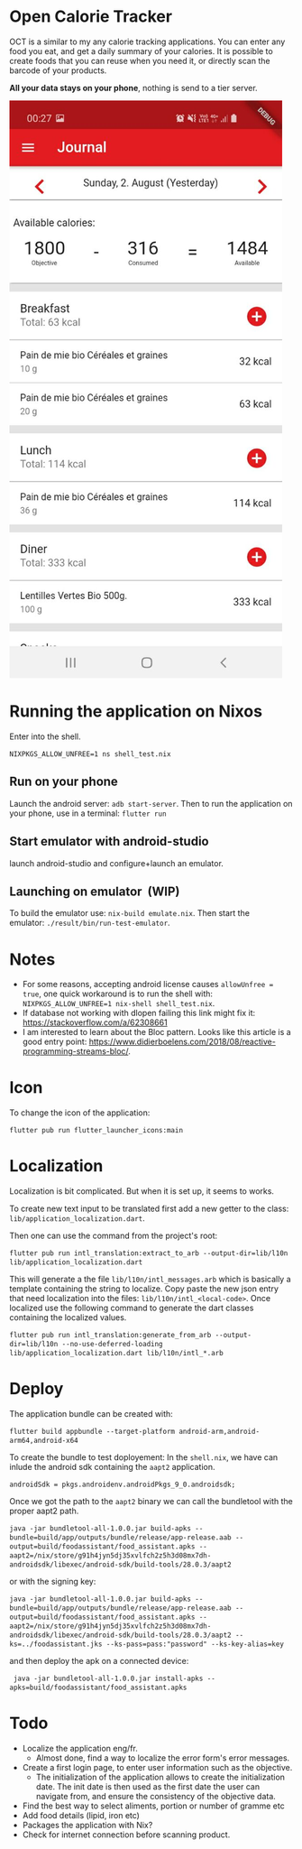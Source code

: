 # Open Calorie Tracker

OCT is a similar to my any calorie tracking applications.
You can enter any food you eat, and get a daily summary of your calories.
It is possible to create foods that you can reuse when you need it, or directly scan the barcode of your products.

**All your data stays on your phone**, nothing is send to a tier server.

![Screenshot](./img/journal_demo.jpg)

# Running the application on Nixos

Enter into the shell.

```
NIXPKGS_ALLOW_UNFREE=1 ns shell_test.nix
```

## Run on your phone

Launch the android server: `adb start-server`.
Then to run the application on your phone, use in a terminal: `flutter run`

## Start emulator with android-studio

launch android-studio and configure+launch an emulator.

## Launching on emulator  (**WIP**)

To build the emulator use: `nix-build emulate.nix`.
Then start the emulator: `./result/bin/run-test-emulator`.

# Notes

- For some reasons, accepting android license causes `allowUnfree = true`, one quick workaround is to run the shell with: `NIXPKGS_ALLOW_UNFREE=1 nix-shell shell_test.nix`.
- If database not working with dlopen failing this link might fix it: https://stackoverflow.com/a/62308661
- I am interested to learn about the Bloc pattern. Looks like this article is a good entry point: https://www.didierboelens.com/2018/08/reactive-programming-streams-bloc/.

# Icon


To change the icon of the application:

```
flutter pub run flutter_launcher_icons:main
```

# Localization

Localization is bit complicated.
But when it is set up, it seems to works.

To create new text input to be translated first add a new getter to the class: `lib/application_localization.dart`.

Then one can use the command from the project's root:

```
flutter pub run intl_translation:extract_to_arb --output-dir=lib/l10n lib/application_localization.dart
```

This will generate a the file `lib/l10n/intl_messages.arb` which is basically a template containing the string to localize.
Copy paste the new json entry that need localization into the files: `lib/l10n/intl_<local-code>`.
Once localized use the following command to generate the dart classes containing the localized values.

```
flutter pub run intl_translation:generate_from_arb --output-dir=lib/l10n --no-use-deferred-loading lib/application_localization.dart lib/l10n/intl_*.arb
```

# Deploy


The application bundle can be created with:

```
flutter build appbundle --target-platform android-arm,android-arm64,android-x64
```

To create the bundle to test doployement:
In the `shell.nix`, we have can inlude the android sdk containing the `aapt2` application.

```
androidSdk = pkgs.androidenv.androidPkgs_9_0.androidsdk;
```

Once we got the path to the `aapt2` binary we can call the bundletool with the proper aapt2 path.

```
java -jar bundletool-all-1.0.0.jar build-apks --bundle=build/app/outputs/bundle/release/app-release.aab --output=build/foodassistant/food_assistant.apks --aapt2=/nix/store/g91h4jyn5dj35xvlfch2z5h3d08mx7dh-androidsdk/libexec/android-sdk/build-tools/28.0.3/aapt2
```

or with the signing key:

```
java -jar bundletool-all-1.0.0.jar build-apks --bundle=build/app/outputs/bundle/release/app-release.aab --output=build/foodassistant/food_assistant.apks --aapt2=/nix/store/g91h4jyn5dj35xvlfch2z5h3d08mx7dh-androidsdk/libexec/android-sdk/build-tools/28.0.3/aapt2 --ks=../foodassistant.jks --ks-pass=pass:"password" --ks-key-alias=key
```

and then deploy the apk on a connected device:

```
 java -jar bundletool-all-1.0.0.jar install-apks --apks=build/foodassistant/food_assistant.apks
```

# Todo

- Localize the application eng/fr.
  - Almost done, find a way to localize the error form's error messages.
- Create a first login page, to enter user information such as the objective.
    - The initialization of the application allows to create the initialization date.
      The init date is then used as the first date the user can navigate from, and ensure the consistency of the objective data.
- Find the best way to select aliments, portion or number of gramme etc
- Add food details (lipid, iron etc)
- Packages the application with Nix?
- Check for internet connection before scanning product.